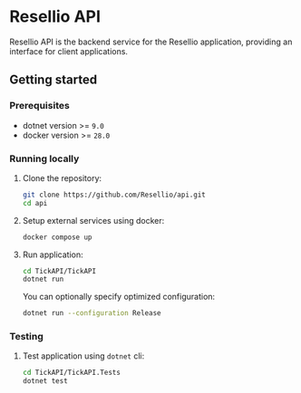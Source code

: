# Resellio API

Resellio API is the backend service for the Resellio application, providing an interface for client applications.

## Getting started

### Prerequisites

- dotnet version >= `9.0`
- docker version >= `28.0`

### Running locally

1. Clone the repository:

   ```bash
   git clone https://github.com/Resellio/api.git
   cd api
   ```

2. Setup external services using docker:

   ```bash
   docker compose up
   ```

3. Run application:

   ```bash
   cd TickAPI/TickAPI
   dotnet run
   ```

   You can optionally specify optimized configuration:

   ```bash
   dotnet run --configuration Release
   ```

### Testing

1. Test application using `dotnet` cli:
   ```bash
   cd TickAPI/TickAPI.Tests
   dotnet test
   ```
